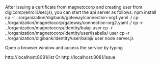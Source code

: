 After issuing a certificate from magnetocorp and creating user from digicomp(enrollUser.js), you can start the api server as follows:
npm install
 cp -r ../organization/digibank/gateway/connection-org1.yaml ./
 cp ../organization/magnetocorp/gateway/connection-org2.yaml ./
 cp -r ../organization/magnetocorp/identity/balaji user
 cp -r ../organization/magnetocorp/identity/user/isabella/ user
 cp -r ../organization/digibank/identity/user/balaji/ user
  node server.js 

Open a browser window and access the service by typing

http://localhost:8081/list
Or
http://localhost:8081/issue



